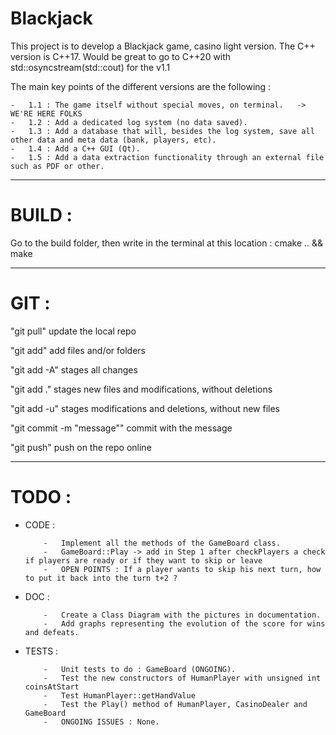 # Blackjack
This project is to develop a Blackjack game, casino light version.
The C++ version is C++17. Would be great to go to C++20 with std::osyncstream(std::cout) for the v1.1

The main key points of the different versions are the following :

	-	1.1 : The game itself without special moves, on terminal.	-> WE'RE HERE FOLKS
	-	1.2 : Add a dedicated log system (no data saved).
	-	1.3 : Add a database that will, besides the log system, save all other data and meta data (bank, players, etc).
	-	1.4 : Add a C++ GUI (Qt).
	-	1.5 : Add a data extraction functionality through an external file such as PDF or other.

----------------------------------------------------------------------------------------------------

# BUILD :
Go to the build folder, then write in the terminal at this location : cmake .. && make

----------------------------------------------------------------------------------------------------

# GIT :
"git pull"			update the local repo


"git add" add files and/or folders

"git add -A" stages all changes

"git add ." stages new files and modifications, without deletions

"git add -u" stages modifications and deletions, without new files


"git commit -m "message""	commit with the message


"git push" push on the repo online

----------------------------------------------------------------------------------------------------

# TODO :
  - CODE :

			-	Implement all the methods of the GameBoard class.
			-	GameBoard::Play -> add in Step 1 after checkPlayers a check if players are ready or if they want to skip or leave
			-	OPEN POINTS : If a player wants to skip his next turn, how to put it back into the turn t+2 ?
  
  - DOC :

			-	Create a Class Diagram with the pictures in documentation.
			-	Add graphs representing the evolution of the score for wins and defeats.

  - TESTS :

			-	Unit tests to do : GameBoard (ONGOING).
			-	Test the new constructors of HumanPlayer with unsigned int coinsAtStart
			-	Test HumanPlayer::getHandValue
			-	Test the Play() method of HumanPlayer, CasinoDealer and GameBoard
			-	ONGOING ISSUES : None.
    
